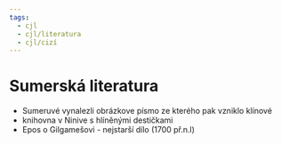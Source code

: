 ```yaml
---
tags:
  - cjl
  - cjl/literatura
  - cjl/cizí
---
```

# Sumerská literatura
- Sumeruvé vynalezli obrázkove písmo ze kterého pak vzniklo klínové
- knihovna v Ninive s hlíněnými destičkami
- Epos o Gilgamešovi - nejstarší dílo (1700 př.n.l)